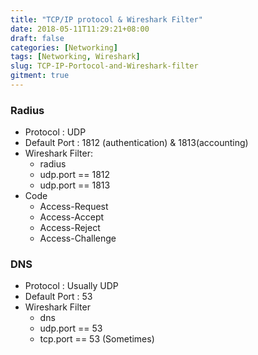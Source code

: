```yaml
---
title: "TCP/IP protocol & Wireshark Filter"
date: 2018-05-11T11:29:21+08:00
draft: false
categories: [Networking]
tags: [Networking, Wireshark]
slug: TCP-IP-Portocol-and-Wireshark-filter
gitment: true
---
```


### Radius

* Protocol : UDP  
* Default Port : 1812 (authentication) & 1813(accounting)  
* Wireshark Filter:  
    * radius  
    * udp.port == 1812  
    * udp.port == 1813  
* Code
    * Access-Request  
    * Access-Accept  
    * Access-Reject  
    * Access-Challenge  

### DNS
* Protocol : Usually UDP
* Default Port : 53
* Wireshark Filter
    * dns
    * udp.port == 53
    * tcp.port == 53 (Sometimes)